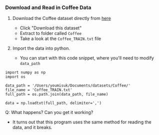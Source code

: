 ### Download and Read in Coffee Data

1. Download the Coffee dataset directly from [here](http://www.timeseriesclassification.com/description.php?Dataset=Coffee)  

   - Click "Download this dataset"    
   - Extract to folder called `Coffee`  
   - Take a look at the `Coffee_TRAIN.txt` file  

2. Import the data into python.

   - You can start with this code snippet, where you'll need to modify `data_path`  

```
import numpy as np
import os

data_path = '/Users/youmisuk/Documents/datasets/Coffee/'
file_name = 'Coffee_TRAIN.txt'
full_path = os.path.join(data_path, file_name)

data = np.loadtxt(full_path, delimiter=',')
```

Q: What happens? Can you get it working?

  - It turns out that this program uses the same method for reading the data, and it breaks.
